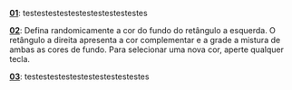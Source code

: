 **[01](/albers/03)**: testestestestestestestestestestes

**[02](/albers/02)**: Defina randomicamente a cor do fundo do retângulo a esquerda. O retângulo a direita apresenta a cor complementar e a grade a mistura de ambas as cores de fundo. Para selecionar uma nova cor, aperte qualquer tecla.

**[03](/albers/01)**: testestestestestestestestestestes

